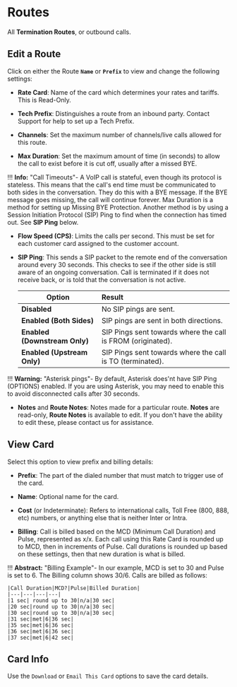# Routes
All **Termination Routes**, or outbound calls. 

## Edit a Route
Click on either the Route **`Name`** or **`Prefix`** to view and change the following settings:

+ **Rate Card**: Name of the card which determines your rates and tariffs. This is Read-Only. 

+ **Tech Prefix**: Distinguishes a route from an inbound party. Contact Support for help to set up a Tech Prefix. 

+ **Channels**: Set the maximum number of channels/live calls allowed for this route.

+ **Max Duration**: Set the maximum amount of time (in seconds) to allow the call to exist before it is cut off, usually after a missed BYE.

!!! **Info:** "Call Timeouts"-
    A VoIP call is stateful, even though its protocol is stateless. This means that the call's end time must be communicated to both sides in the conversation. They do this with a BYE message. If the BYE message goes missing, the call will continue forever. Max Duration is a method for setting up Missing BYE Protection. Another method is by using a Session Initiation Protocol (SIP) Ping to find when the connection has timed out. See **SIP Ping** below. 

+ **Flow Speed (CPS)**: Limits the calls per second. This must be set for each customer card assigned to the customer account.

+ **SIP Ping**: This sends a SIP packet to the remote end of the conversation around every 30 seconds. This checks to see if the other side is still aware of an ongoing conversation. Call is terminated if it does not receive back, or is told that the conversation is not active. 

    |Option                          | Result                                            |
    |--------------------------------|:--------------------------------------------------|
    | **Disabled**                   | No SIP pings are sent.                        |
    | **Enabled (Both Sides)**       | SIP pings are sent in both directions.        |
    | **Enabled (Downstream Only)**  | SIP Pings sent towards where the call is FROM (originated). |
    | **Enabled (Upstream Only)**    | SIP Pings sent towards where the call is TO (terminated). |

!!! **Warning:** "Asterisk pings"-
     By default, Asterisk does'nt have SIP Ping (OPTIONS) enabled. If you are using Asterisk, you may need to enable this to avoid disconnected calls after 30 seconds.     
 + **Notes** and **Route Notes**: Notes made for a particular route. **Notes** are read-only, **Route Notes** is available to edit. If you don't have the ability to edit these, please contact us for assistance. 

## View Card
Select this option to view prefix and billing details:

+ **Prefix**: The part of the dialed number that must match to trigger use of the card.

+ **Name**: Optional name for the card.

+ **Cost** (or Indeterminate): Refers to international calls, Toll Free (800, 888, etc) numbers, or anything else that is neither Inter or Intra. 

+ **Billing**: Call is billed based on the MCD (Minimum Call Duration) and Pulse, represented as x/x. Each call using this Rate Card is rounded up to MCD, then in increments of Pulse. Call durations is rounded up based on these settings, then that new duration is what is billed.

!!! **Abstract:** "Billing Example"-
    In our example, MCD is set to 30 and Pulse is set to 6. The Billing column shows 30/6. Calls are billed as follows:
   
    |Call Duration|MCD?|Pulse|Billed Duration|
    |---|---|---|---|
    |1 sec| round up to 30|n/a|30 sec|
    |20 sec|round up to 30|n/a|30 sec|
    |30 sec|round up to 30|n/a|30 sec|
    |31 sec|met|6|36 sec|
    |35 sec|met|6|36 sec|
    |36 sec|met|6|36 sec|
    |37 sec|met|6|42 sec|

## Card Info
Use the `Download` or `Email This Card` options to save the card details. 
